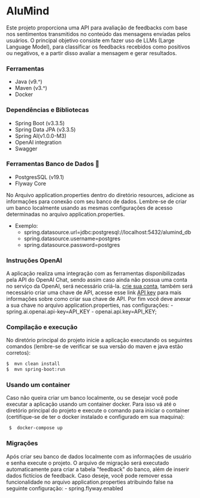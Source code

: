 # AluMind
Este projeto proporciona uma API para avaliação de feedbacks com base nos sentimentos transmitidos no conteúdo das mensagens enviadas pelos usuários. O principal objetivo consiste em fazer uso de LLMs (Large Language Model), para classificar os feedbacks recebidos como positivos ou negativos, e a partir disso avaliar a mensagem e gerar resultados.
  ### Ferramentas
  - Java (v9.^)
  - Maven (v3.^)
  - Docker
  ### Dependências e Bibliotecas
  -  Spring Boot (v3.3.5)
  -  Spring Data JPA (v3.3.5)
  -  Spring AI(v1.0.0-M3)
  - OpenAI integration
  - Swagger
  ### Ferramentas Banco de Dados :bank:
  - PostgresSQL (v19.1)
  - Flyway Core
  
  No Arquivo application.properties dentro do diretório resources, adicione as informações para conexão com seu banco de dados. Lembre-se de criar um banco localmente usando as mesmas configurações de acesso determinadas no arquivo application.properties.
  - Exemplo:
      - spring.datasource.url=jdbc:postgresql://localhost:5432/alumind_db
      - spring.datasource.username=postgres
      - spring.datasource.password=postgres
      
  ### Instruções OpenAI
A aplicação realiza uma integração com as ferramentas disponibilizadas pela API do OpenAI Chat, sendo assim caso ainda não possua uma conta no serviço da OpenAI, será necessário criá-la. [crie sua conta](https://auth.openai.com/authorize?audience=https%3A%2F%2Fapi.openai.com%2Fv1&auth0Client=eyJuYW1lIjoiYXV0aDAtc3BhLWpzIiwidmVyc2lvbiI6IjEuMjEuMCJ9&client_id=DRivsnm2Mu42T3KOpqdtwB3NYviHYzwD&device_id=9076a0de-c5c3-43cb-9b24-c91f82566242&issuer=https%3A%2F%2Fauth.openai.com&max_age=0&nonce=dWwwOXlHaHpXaXA0TjYwdERvY25icWVJMzd2ZVhFVU9TZTg3RjBzSTJkZw%3D%3D&redirect_uri=https%3A%2F%2Fplatform.openai.com%2Fauth%2Fcallback&response_mode=query&response_type=code&scope=openid+profile+email+offline_access&screen_hint=signup&state=Q0VON21QRjZWakdhUEJMRUJPVkJ2ZHI0fnFUSEc5STh2N1BiNHJZbUtnVQ%3D%3D&flow=treatment), também será necessário criar uma chave de API, acesse esse link [API key](https://platform.openai.com/api-keys) para mais informações sobre como criar sua chave de API. Por fim você deve anexar a sua chave no arquivo application.properties, nas configurações:
    - spring.ai.openai.api-key=API_KEY
    - openai.api.key=API_KEY;
  ### Compilação e execução
  No diretório principal do projeto inicie a aplicação executando os seguintes comandos (lembre-se de verificar se sua versão do maven e java estão corretos): 
  ```bash
  $  mvn clean install
  $  mvn spring-boot:run
  ```
### Usando um container
Caso não queira criar um banco localmente, ou se desejar você pode executar a aplicação usando um container docker. Para isso vá até o diretório principal do projeto e execute 
o comando para iniciar o container (certifique-se de ter o docker instalado e configurado em sua maquina):
 ```bash
  $  docker-compose up
  ```
### Migrações
Após criar seu banco de dados localmente com as informações de usuário e senha execute o projeto. O arquivo de migração será executado automaticamente para criar a tabela "feedback" do banco, além de inserir dados fictícios de feedback. Caso deseje, você pode remover essa funcionalidade no arquivo application.properties atribuindo false na seguinte configuração:   - spring.flyway.enabled


  



